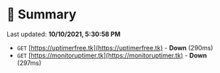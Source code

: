# 📖 Summary
Last updated: **10/10/2021, 5:30:58 PM**

- `GET` [https://uptimerfree.tk](https://uptimerfree.tk) - **Down** (290ms)
- `GET` [https://monitoruptimer.tk](https://monitoruptimer.tk) - **Down** (297ms)
